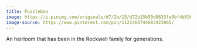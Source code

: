 ```yaml
---
title: Puzzlebox
image: https://i.pinimg.com/originals/d7/2b/15/d72b15b50d0633fe0bf4b596b12cff91.jpg
image-source: https://www.pinterest.com/pin/1121466744683423965/
---
```


An heirloom that has been in the Rockwell family for generations.
